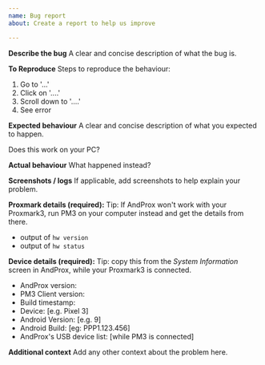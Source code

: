 ```yaml
---
name: Bug report
about: Create a report to help us improve

---
```


**Describe the bug**
A clear and concise description of what the bug is.

**To Reproduce**
Steps to reproduce the behaviour:
1. Go to '...'
2. Click on '....'
3. Scroll down to '....'
4. See error

**Expected behaviour**
A clear and concise description of what you expected to happen.

Does this work on your PC?

**Actual behaviour**
What happened instead?

**Screenshots / logs**
If applicable, add screenshots to help explain your problem.

**Proxmark details (required):**
Tip: If AndProx won't work with your Proxmark3, run PM3 on your computer instead and get the details from there.

 - output of `hw version`
 - output of `hw status`

**Device details (required):**
Tip: copy this from the _System Information_ screen in AndProx, while your Proxmark3 is connected.

 - AndProx version:
 - PM3 Client version:
 - Build timestamp:
 - Device: [e.g. Pixel 3]
 - Android Version: [e.g. 9]
 - Android Build: [eg: PPP1.123.456]
 - AndProx's USB device list: [while PM3 is connected]

**Additional context**
Add any other context about the problem here.
